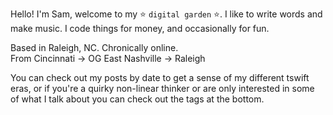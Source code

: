 Hello! I'm Sam, welcome to my ⭐ `digital garden` ⭐. I like to write words and make music. I code things for money, and occasionally for fun.

Based in Raleigh, NC. Chronically online.\
From Cincinnati &rarr; OG East Nashville &rarr; Raleigh

You can check out my posts by date to get a sense of my different tswift eras, or if you're a quirky non-linear thinker or are only interested in some of what I talk about you can check out the tags at the bottom.
